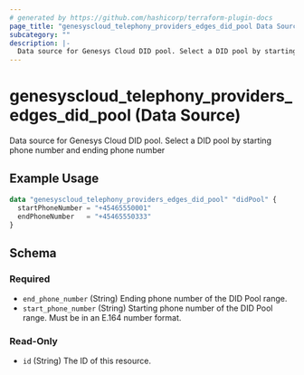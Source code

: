 ```yaml
---
# generated by https://github.com/hashicorp/terraform-plugin-docs
page_title: "genesyscloud_telephony_providers_edges_did_pool Data Source - terraform-provider-genesyscloud"
subcategory: ""
description: |-
  Data source for Genesys Cloud DID pool. Select a DID pool by starting phone number and ending phone number
---
```


# genesyscloud_telephony_providers_edges_did_pool (Data Source)

Data source for Genesys Cloud DID pool. Select a DID pool by starting phone number and ending phone number

## Example Usage

```terraform
data "genesyscloud_telephony_providers_edges_did_pool" "didPool" {
  startPhoneNumber = "+45465550001"
  endPhoneNumber   = "+45465550333"
}
```

<!-- schema generated by tfplugindocs -->
## Schema

### Required

- `end_phone_number` (String) Ending phone number of the DID Pool range.
- `start_phone_number` (String) Starting phone number of the DID Pool range. Must be in an E.164 number format.

### Read-Only

- `id` (String) The ID of this resource.
